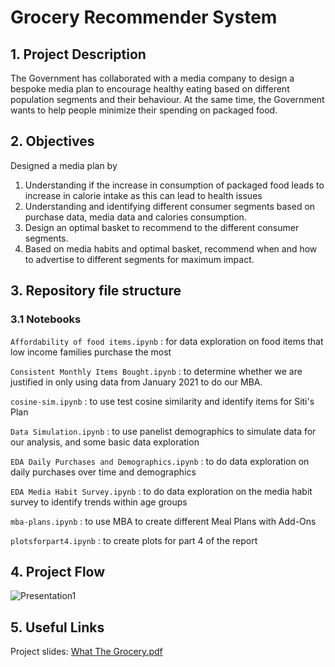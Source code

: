 # Grocery Recommender System

## 1. Project Description
The Government has collaborated with a media company to design a bespoke media plan to encourage healthy eating based on different population segments and their behaviour. At the same time, the Government wants to help people minimize their spending on packaged food.

## 2. Objectives
Designed a media plan by
1. Understanding if the increase in consumption of packaged food leads to increase in calorie intake as this can lead to health issues
2. Understanding and identifying different consumer segments based on purchase data, media data and calories consumption.
3. Design an optimal basket to recommend to the different consumer segments.
4. Based on media habits and optimal basket, recommend when and how to advertise to different segments for maximum impact.

## 3. Repository file structure
### 3.1 Notebooks
`Affordability of food items.ipynb` : for data exploration on food items that low income families purchase the most

`Consistent Monthly Items Bought.ipynb` : to determine whether we are justified in only using data from January 2021 to do our MBA.

`cosine-sim.ipynb` : to use test cosine similarity and identify items for Siti's Plan

`Data Simulation.ipynb` : to use panelist demographics to simulate data for our analysis, and some basic data exploration

`EDA Daily Purchases and Demographics.ipynb` : to do data exploration on daily purchases over time and demographics

`EDA Media Habit Survey.ipynb` : to do data exploration on the media habit survey to identify trends within age groups

`mba-plans.ipynb` : to use MBA to create different Meal Plans with Add-Ons

`plotsforpart4.ipynb` : to create plots for part 4 of the report


## 4. Project Flow

![Presentation1](https://github.com/charlenechanmy/Grocery-recommender-system/assets/86695082/ff131d88-4238-4cbe-8491-ce47f95c8ff7)

## 5. Useful Links
Project slides: [What The Grocery.pdf](https://github.com/charlenechanmy/Grocery-recommender-system/files/12505293/What.The.Grocery.pdf)

